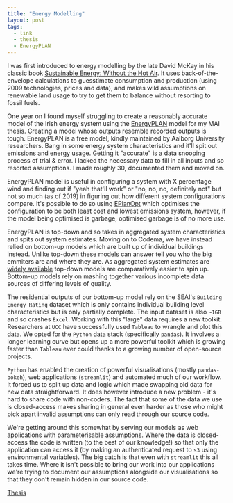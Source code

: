 ```yaml
---
title: "Energy Modelling"
layout: post
tags:
  - link
  - thesis
  - EnergyPLAN
---
```

I was first introduced to energy modelling by the late David McKay in his classic book [Sustainable Energy: Without the Hot Air](https://withouthotair.com/).  It uses back-of-the-envelope calculations to guesstimate consumption and production (using 2009 technologies, prices and data), and makes wild assumptions on renewable land usage to try to get them to balance without resorting to fossil fuels.

One year on I found myself struggling to create a reasonably accurate model of the Irish energy system using the [EnergyPLAN](https://www.energyplan.eu/) model for my MAI thesis.  Creating a model whose outputs resemble recorded outputs is tough.  EnergyPLAN is a free model, kindly maintained by Aalborg University researchers.  Bang in some energy system characteristics and it'll spit out emissions and energy usage.  Getting it "accurate" is a data snooping process of trial & error.  I lacked the necessary data to fill in all inputs and so resorted assumptions.  I made roughly 30, documented them and moved on.

EnergyPLAN model is useful in configuring a system with X percentage wind and finding out if "yeah that'll work" or "no, no, no, definitely not" but not so much (as of 2019) in figuring out how different system configurations compare.  It's possible to do so using [EPlanOpt](https://gitlab.inf.unibz.it/URS/EPLANopt) which optimises the configuration to be both least cost and lowest emissions system, however, if the model being optimised is garbage, optimised garbage is of no more use.

EnergyPLAN is top-down and so takes in aggregated system characteristics and spits out system estimates.  Moving on to Codema, we have instead relied on bottom-up models which are built up of individual buildings instead.  Unlike top-down these models can answer tell you who the big emmiters are and where they are.  As aggregated system estimates are [widely available](https://www.seai.ie/data-and-insights/seai-statistics/) top-down models are comparatively easier to spin up.  Bottom-up models rely on mashing together various incomplete data sources of differing levels of quality.

The residential outputs of our bottom-up model rely on the SEAI's `Building Energy Rating` dataset which is only contains individual building level characteristics but is only partially complete.  The input dataset is also `~1GB` and so crashes `Excel`.  Working with this "large" data requires a new toolkit.  Researchers at `UCC` have successfully used `Tableau` to wrangle and plot this data.  We opted for the `Python` data stack (specifically `pandas`).  It involves a longer learning curve but opens up a more powerful toolkit which is growing faster than `Tableau` ever could thanks to a growing number of open-source projects.

`Python` has enabled the creation of powerful visualisations (mostly `pandas-bokeh`), web applications (`streamlit`) and automated much of our workflow.  It forced us to split up data and logic which made swapping old data for new data straightforward.  It does however introduce a new problem -  it's hard to share code with non-coders.  The fact that some of the data we use is closed-access makes sharing in general even harder as those who might pick apart invalid assumptions can only read through our source code.

We're getting around this somewhat by serving our models as web applications with parameterisable assumptions.  Where the data is closed-access the code is written (to the best of our knowledge!) so that only the application can access it (by making an authenticated request to `s3` using environmental variables).  The big catch is that even with `streamlit` this all takes time.  Where it isn't possible to bring our work into our applications we're trying to document our assumptions alongside our visualisations so that they don't remain hidden in our source code.

<div><a href="https://github.com/rdmolony/rdmolony.github.io/blob/559003b836607fbcae892cce5bff1ace26a15b97/assets/pdfs/RMolony_MAI_Thesis_2019.pdf" class="btn btn--primary">Thesis</a></div>